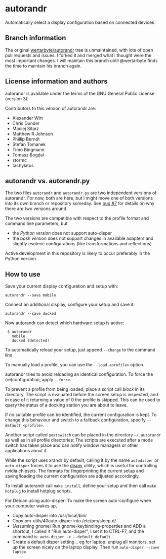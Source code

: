 # autorandr

Automatically select a display configuration based on connected devices

## Branch information

The original [wertarbyte/autorandr](https://github.com/wertarbyte/autorandr)
tree is unmaintained, with lots of open pull requests and issues. I forked
it and merged what I thought were the most important changes. I will maintain
this branch until @wertarbyte finds the time to maintain his branch again.

## License information and authors

autorandr is available under the terms of the GNU General Public License
(version 3).

Contributors to this version of autorandr are:

* Alexander Wirt
* Chris Dunder
* Maciej Sitarz
* Matthew R Johnson
* Phillip Berndt
* Stefan Tomanek
* Timo Bingmann
* Tomasz Bogdal
* stormc
* tachylatus

## autorandr vs. autorandr.py

The two files `autorandr` and `autorandr.py` are two independent versions of
autorandr. For now, both are here, but I might move one of both versions into
its own branch or repository someday. See [bug #7](https://github.com/phillipberndt/autorandr/issues/7)
for details on why there are two versions around.

The two versions are compatible with respect to the profile format and command
line parameters, but

* the *Python version* does not support auto-disper
* the *bash version* does not support changes in available adapters and slightly esoteric configurations (like transformations and reflections)

Active development in this repository is likely to occur preferably in the
Python version.

## How to use

Save your current display configuration and setup with:
```
autorandr --save mobile
```

Connect an additional display, configure your setup and save it:
```
autorandr --save docked
```

Now autorandr can detect which hardware setup is active:
```
 $ autorandr
   mobile
   docked (detected)
```

To automatically reload your setup, just append `--change` to the command line

To manually load a profile, you can use the `--load <profile>` option.

autorandr tries to avoid reloading an identical configuration. To force the
(re)configuration, apply `--force`.

To prevent a profile from being loaded, place a script call _block_ in its
directory. The script is evaluated before the screen setup is inspected, and
in case of it returning a value of 0 the profile is skipped. This can be used
to query the status of a docking station you are about to leave.

If no suitable profile can be identified, the current configuration is kept.
To change this behaviour and switch to a fallback configuration, specify
`--default <profile>`.

Another script called `postswitch` can be placed in the directory
`~/.autorandr` as well as in all profile directories: The scripts are executed
after a mode switch has taken place and can notify window managers or other
applications about it.

While the script uses xrandr by default, calling it by the name `autodisper`
or `auto-disper` forces it to use the [disper](http://willem.engen.nl/projects/disper/)
utility, which is useful for controlling nvidia chipsets. The formats for
fingerprinting the current setup and saving/loading the current configuration
are adjusted accordingly.

To install autorandr call `make install`, define your setup and then call
`make hotplug` to install hotplug scripts.

For Debian using auto-disper:
To make the screen auto-configure when your computer wakes up,
* Copy auto-disper into /usr/local/bin/
* Copy pm-utils/40auto-disper into /etc/pm/sleep.d/
* (Assuming gnome) Run gnome-keybinding-properties and ADD a shortcut,
  I called it "Run auto-disper", I set it to CTRL-F7, and the command is:
  `auto-disper -c --default default`
* Create a default disper setting... eg for laptop: unplug all monitors,
  set up the screen nicely on the laptop display.
  Then run `auto-disper --save laptop`
